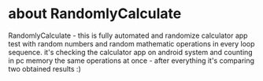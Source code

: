 # about RandomlyCalculate

RandomlyCalculate - this is fully automated and randomize calculator app test with random numbers and random mathematic operations in every loop sequence.
it's checking the calculator app on android system and counting in pc memory the same operations at once - after everything it's comparing two obtained results :)
